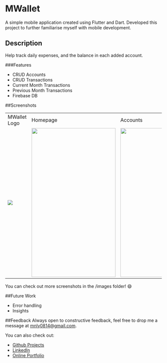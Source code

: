 # MWallet

A simple mobile application created using Flutter and Dart. 
Developed this project to further familiarise myself with mobile development.

## Description

Help track daily expenses, and the balance in each added account.

###Features

- CRUD Accounts
- CRUD Transactions
- Current Month Transactions
- Previous Month Transactions
- Firebase DB

##Screenshots
<table>
  <tr>
    <td>MWallet Logo</td>
     <td>Homepage</td>
     <td>Accounts</td>
  </tr>
  <tr>
    <td><img src="D:/Flutter/Projects/MWallet/images/logo.png"></td>
    <td><img src="D:/Flutter/Projects/MWallet/images/1.jpg" width=270 height=480></td>
    <td><img src="D:/Flutter/Projects/MWallet/images/2.jpg" width=270 height=480></td>
  </tr>
 </table>

You can check out more screenshots in the /images folder! :smile:

##Future Work

- Error handling
- Insights

##Feedback
Always open to constructive feedback, feel free to drop me a message at [mnly0814@gmail.com](mailto:mnly0814@gmail.com).

You can also check out:

- [Github Projects](https://github.com/Mel-NLY)
- [LinkedIn](https://www.linkedin.com/in/mnly/)
- [Online Portfolio](https://www.mnly.ga/)
